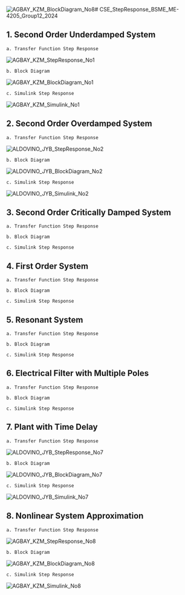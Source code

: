 ![AGBAY_KZM_BlockDiagram_No8](https://github.com/m4rkbej/CSE_StepResponse_BSME_ME-4205_Group12_2024/assets/159086526/31e8fa0a-c9e3-4b81-a6c9-fdc112e7578c)# CSE_StepResponse_BSME_ME-4205_Group12_2024
## 1. Second Order Underdamped System

    a. Transfer Function Step Response
    
![AGBAY_KZM_StepResponse_No1](https://github.com/m4rkbej/CSE_StepResponse_BSME_ME-4205_Group12_2024/assets/159086526/875e834f-ec72-4d65-83d2-d56732303087)

    b. Block Diagram
![AGBAY_KZM_BlockDiagram_No1](https://github.com/m4rkbej/CSE_StepResponse_BSME_ME-4205_Group12_2024/assets/159086526/763d5f71-9697-48c7-986f-77f817dee34e)

    c. Simulink Step Response
![AGBAY_KZM_Simulink_No1](https://github.com/m4rkbej/CSE_StepResponse_BSME_ME-4205_Group12_2024/assets/159086526/963eef08-4723-48aa-89fa-750c3ab58733)

   
## 2. Second Order Overdamped  System

    a. Transfer Function Step Response
  
![ALDOVINO_JYB_StepResponse_No2](https://github.com/yaldvn/CSE_StepResponse_BSME_ME-4205_Group12_2024/assets/159038055/3cd7925e-ebb0-467c-9660-9d3c12a0687c)

    b. Block Diagram
  
![ALDOVINO_JYB_BlockDiagram_No2](https://github.com/yaldvn/CSE_StepResponse_BSME_ME-4205_Group12_2024/assets/159038055/d31c7d78-920c-484f-a429-6ac5d5605825)

    c. Simulink Step Response
  
![ALDOVINO_JYB_Simulink_No2](https://github.com/yaldvn/CSE_StepResponse_BSME_ME-4205_Group12_2024/assets/159038055/48783dc5-cef3-4239-be29-e159fc4e6235)

## 3. Second Order Critically Damped System
    a. Transfer Function Step Response
   
    b. Block Diagram
   
    c. Simulink Step Response
 
## 4. First Order System

    a. Transfer Function Step Response
   
    b. Block Diagram
   
    c. Simulink Step Response
   
## 5. Resonant System
   
    a. Transfer Function Step Response
   
    b. Block Diagram
   
    c. Simulink Step Response
   
## 6. Electrical Filter with Multiple Poles

    a. Transfer Function Step Response
   
    b. Block Diagram
   
    c. Simulink Step Response
   
## 7. Plant with Time Delay

    a. Transfer Function Step Response
  
![ALDOVINO_JYB_StepResponse_No7](https://github.com/yaldvn/CSE_StepResponse_BSME_ME-4205_Group12_2024/assets/159038055/8ebefb6c-23c0-4588-938d-dd5cf6ae67fa)

    b. Block Diagram
  
![ALDOVINO_JYB_BlockDiagram_No7](https://github.com/yaldvn/CSE_StepResponse_BSME_ME-4205_Group12_2024/assets/159038055/486f9443-8435-4191-9220-4c6caee97159)
  
    c. Simulink Step Response
  
![ALDOVINO_JYB_Simulink_No7](https://github.com/yaldvn/CSE_StepResponse_BSME_ME-4205_Group12_2024/assets/159038055/e3b73d85-c5f2-4daa-a479-b6a0859cc3fd)

## 8. Nonlinear System Approximation
   
    a. Transfer Function Step Response
![AGBAY_KZM_StepResponse_No8](https://github.com/m4rkbej/CSE_StepResponse_BSME_ME-4205_Group12_2024/assets/159086526/42c9708b-6793-4cd7-a6fb-6bb6a7961c52)

    b. Block Diagram
![AGBAY_KZM_BlockDiagram_No8](https://github.com/m4rkbej/CSE_StepResponse_BSME_ME-4205_Group12_2024/assets/159086526/17701634-4701-4830-b61a-a8d0bad80f65)

    c. Simulink Step Response
![AGBAY_KZM_Simulink_No8](https://github.com/m4rkbej/CSE_StepResponse_BSME_ME-4205_Group12_2024/assets/159086526/d3b86d36-446e-4557-8190-7e71741fdb82)

   
